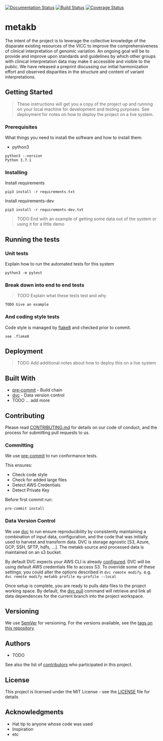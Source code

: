 [![Documentation Status](https://readthedocs.org/projects/vicc-metakb/badge/?version=latest)](https://vicc-metakb.readthedocs.io/en/latest/?badge=latest) [![Build Status](https://travis-ci.org/cancervariants/metakb.svg?branch=master)](https://travis-ci.org/cancervariants/metakb) [![Coverage Status](https://coveralls.io/repos/github/cancervariants/metakb/badge.svg?branch=master)](https://coveralls.io/github/cancervariants/metakb?branch=master)

# metakb

The intent of the project is to leverage the collective knowledge of the disparate existing resources of the VICC to improve the comprehensiveness of clinical interpretation of genomic variation. An ongoing goal will be to provide and improve upon standards and guidelines by which other groups with clinical interpretation data may make it accessible and visible to the public. We have released a preprint discussing our initial harmonization effort and observed disparities in the structure and content of variant interpretations.

## Getting Started

> These instructions will get you a copy of the project up and running on your local machine for development and testing purposes. See deployment for notes on how to deploy the project on a live system.

### Prerequisites

What things you need to install the software and how to install them:

* python3

```
python3 --version
Python 3.7.1
```

### Installing

Install requirements

```
pip3 install -r requirements.txt
```

Install requirements-dev

```
pip3 install -r requirements-dev.txt
```


> TODO End with an example of getting some data out of the system or using it for a little demo

## Running the tests

### Unit tests

Explain how to run the automated tests for this system

```
python3 -m pytest
```


### Break down into end to end tests

> TODO Explain what these tests test and why

```
TODO Give an example
```

### And coding style tests

Code style is managed by [flake8](https://github.com/PyCQA/flake8) and checked prior to commit.

```
see .flake8

```

## Deployment

> TODO Add additional notes about how to deploy this on a live system

## Built With

* [pre-commit](https://pre-commit.com) - Build chain
* [dvc](https://dvc.org) - Data version control
* TODO ... add more

## Contributing

Please read [CONTRIBUTING.md](CONTRIBUTING.md) for details on our code of conduct, and the process for submitting pull requests to us.

### Committing

We use [pre-commit](https://pre-commit.com/#usage) to run conformance tests.

This ensures:

* Check code style
* Check for added large files
* Detect AWS Credentials
* Detect Private Key

Before first commit run:

```
pre-commit install
```

### Data Version Control

We use [dvc](https://dvc.org) to run ensure reproducibility by consistently maintaining a combination of input data, configuration, and the code that was initially used to harvest and transform data.  DVC is storage agnostic [S3, Azure, GCP, SSH, SFTP, hdfs, ...].  The metakb source and processed data is maintained on an s3 bucket.

By default DVC expects your AWS CLI is already [configured](https://docs.aws.amazon.com/cli/latest/userguide/cli-chap-configure.html). DVC will be using default AWS credentials file to access S3. To override some of these settings, you could alter the options described in `dvc remote modify`. e.g. `dvc remote modify metakb profile my-profile --local`

Once setup is complete, you are ready to pulls data files to the project working space. By default, the [dvc pull](https://dvc.org/doc/commands-reference/pull) command will retrieve and link all data dependences for the current branch into the project workspace.



## Versioning

We use [SemVer](http://semver.org/) for versioning. For the versions available, see the [tags on this repository](https://github.com/cancervariants/metakb/tags).

## Authors

* TODO

See also the list of [contributors](https://github.com/cancervariants/metakb/contributors) who participated in this project.

## License

This project is licensed under the MIT License - see the [LICENSE](LICENSE) file for details

## Acknowledgments

* Hat tip to anyone whose code was used
* Inspiration
* etc
